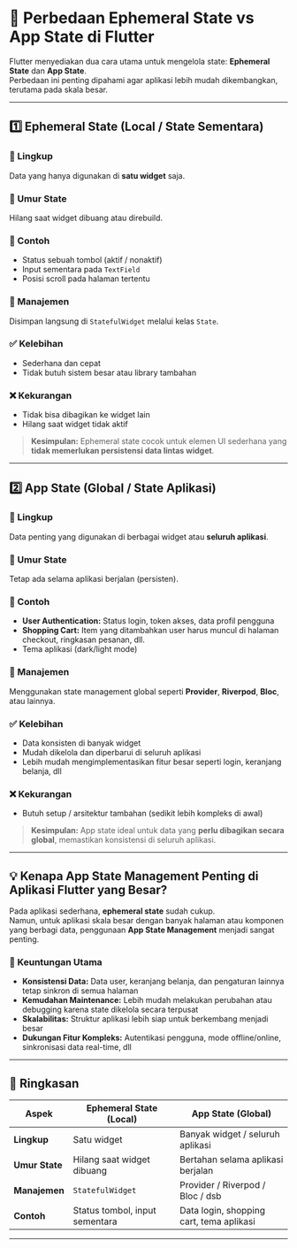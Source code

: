 # 📝 Perbedaan Ephemeral State vs App State di Flutter

Flutter menyediakan dua cara utama untuk mengelola state: **Ephemeral State** dan **App State**.  
Perbedaan ini penting dipahami agar aplikasi lebih mudah dikembangkan, terutama pada skala besar.

---

## 1️⃣ Ephemeral State (Local / State Sementara)

### 🔹 Lingkup
Data yang hanya digunakan di **satu widget** saja.

### 🔹 Umur State
Hilang saat widget dibuang atau direbuild.

### 🔹 Contoh
- Status sebuah tombol (aktif / nonaktif)  
- Input sementara pada `TextField`  
- Posisi scroll pada halaman tertentu  

### 🔹 Manajemen
Disimpan langsung di `StatefulWidget` melalui kelas `State`.

### ✅ Kelebihan
- Sederhana dan cepat  
- Tidak butuh sistem besar atau library tambahan  

### ❌ Kekurangan
- Tidak bisa dibagikan ke widget lain  
- Hilang saat widget tidak aktif  

> **Kesimpulan:** Ephemeral state cocok untuk elemen UI sederhana yang **tidak memerlukan persistensi data lintas widget**.

---

## 2️⃣ App State (Global / State Aplikasi)

### 🔹 Lingkup
Data penting yang digunakan di berbagai widget atau **seluruh aplikasi**.

### 🔹 Umur State
Tetap ada selama aplikasi berjalan (persisten).

### 🔹 Contoh
- **User Authentication:** Status login, token akses, data profil pengguna  
- **Shopping Cart:** Item yang ditambahkan user harus muncul di halaman checkout, ringkasan pesanan, dll.  
- Tema aplikasi (dark/light mode)  

### 🔹 Manajemen
Menggunakan state management global seperti **Provider**, **Riverpod**, **Bloc**, atau lainnya.

### ✅ Kelebihan
- Data konsisten di banyak widget  
- Mudah dikelola dan diperbarui di seluruh aplikasi  
- Lebih mudah mengimplementasikan fitur besar seperti login, keranjang belanja, dll  

### ❌ Kekurangan
- Butuh setup / arsitektur tambahan (sedikit lebih kompleks di awal)

> **Kesimpulan:** App state ideal untuk data yang **perlu dibagikan secara global**, memastikan konsistensi di seluruh aplikasi.

---

## 💡 Kenapa App State Management Penting di Aplikasi Flutter yang Besar?

Pada aplikasi sederhana, **ephemeral state** sudah cukup.  
Namun, untuk aplikasi skala besar dengan banyak halaman atau komponen yang berbagi data, penggunaan **App State Management** menjadi sangat penting.

### 🎯 Keuntungan Utama
- **Konsistensi Data:** Data user, keranjang belanja, dan pengaturan lainnya tetap sinkron di semua halaman  
- **Kemudahan Maintenance:** Lebih mudah melakukan perubahan atau debugging karena state dikelola secara terpusat  
- **Skalabilitas:** Struktur aplikasi lebih siap untuk berkembang menjadi besar  
- **Dukungan Fitur Kompleks:** Autentikasi pengguna, mode offline/online, sinkronisasi data real-time, dll  

---

## 📝 Ringkasan

| Aspek | Ephemeral State (Local) | App State (Global) |
|-------|-------------------------|--------------------|
| **Lingkup** | Satu widget | Banyak widget / seluruh aplikasi |
| **Umur State** | Hilang saat widget dibuang | Bertahan selama aplikasi berjalan |
| **Manajemen** | `StatefulWidget` | Provider / Riverpod / Bloc / dsb |
| **Contoh** | Status tombol, input sementara | Data login, shopping cart, tema aplikasi |

---
